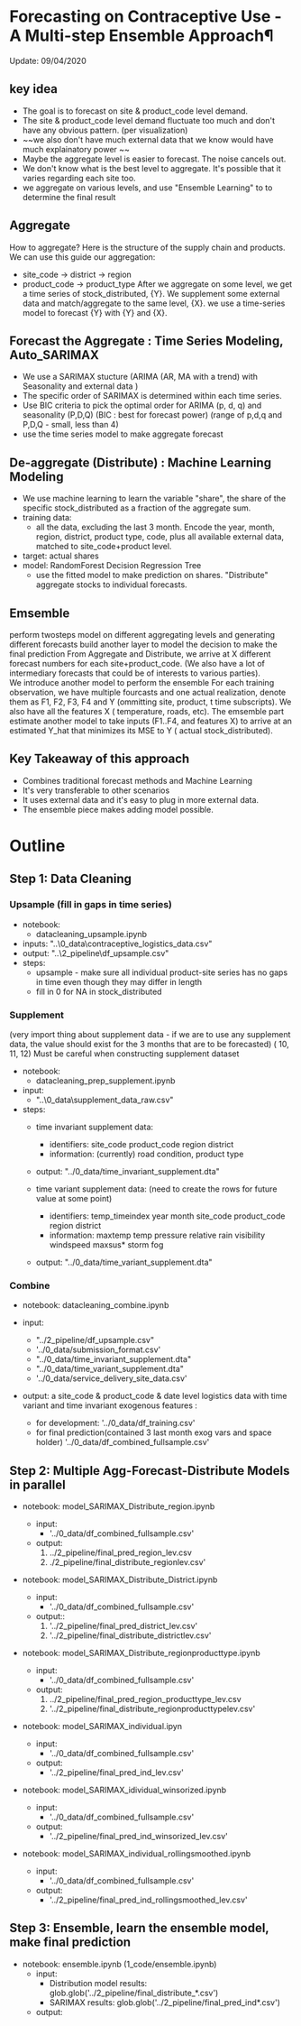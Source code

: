 # Forecasting on Contraceptive Use - A Multi-step Ensemble Approach¶

Update: 09/04/2020

## key idea

- The goal is to forecast on site & product_code level demand.
- The site & product_code level demand fluctuate too much and don't have any obvious pattern. (per visualization)
- ~~we also don't have much external data that we know would have much explainatory power ~~
- Maybe the aggregate level is easier to forecast. The noise cancels out.
- We don't know what is the best level to aggregate. It's possible that it varies regarding each site too.
- we aggregate on various levels, and use "Ensemble Learning" to to determine the final result

## Aggregate  
How to aggregate? Here is the structure of the supply chain and products. We can use this guide our aggregation: 
- site_code -> district -> region
- product_code -> product_type
After we aggregate on some level, we get a time series of stock_distributed, {Y}.
We supplement some external data and match/aggregate to the same level, {X}.
we use a time-series model to forecast {Y} with {Y} and {X}.

## Forecast the Aggregate : Time Series Modeling, Auto_SARIMAX
- We use a SARIMAX stucture (ARIMA (AR, MA with a trend) with Seasonality and external data )
- The specific order of SARIMAX is determined within each time series.
- Use BIC criteria to pick the optimal order for ARIMA (p, d, q) and seasonality (P,D,Q) (BIC : best for forecast power) (range of p,d,q and P,D,Q - small, less than 4)
- use the time series model to make aggregate forecast

## De-aggregate (Distribute) : Machine Learning Modeling

- We use machine learning to learn the variable "share", the share of the specific stock_distributed as a fraction of the aggregate sum.
- training data:
    - all the data, excluding the last 3 month. Encode the year, month, region, district, product type, code, plus all available external data, matched to site_code+product level.
- target: actual shares 
- model: RandomForest Decision Regression Tree
    - use the fitted model to make prediction on shares. "Distribute" aggregate stocks to individual forecasts.
    
## Emsemble

perform twosteps model on different aggregating levels and generating different forecasts
build another layer to model the decision to make the final prediction
From Aggregate and Distribute, we arrive at X different forecast numbers for each site+product_code. (We also have a lot of intermediary forecasts that could be of interests to various parties).  
We introduce another model to perform the ensemble
For each training observation, we have multiple fourcasts and one actual realization, denote them as F1, F2, F3, F4 and Y (ommitting site, product, t time subscripts). We also have all the features X ( temperature, roads, etc).
The emsemble part estimate another model to take inputs (F1..F4, and features X) to arrive at an estimated Y_hat that minimizes its MSE to Y ( actual stock_distributed).

## Key Takeaway of this approach
- Combines traditional forecast methods and Machine Learning
- It's very transferable to other scenarios
- It uses external data and it's easy to plug in more external data.
- The ensemble piece makes adding model possible.


# Outline 
## Step 1: Data Cleaning 
### Upsample (fill in gaps in time series)
- notebook: 
    - datacleaning_upsample.ipynb 
- inputs:  "..\0_data\contraceptive_logistics_data.csv"
- output:  "..\2_pipeline\df_upsample.csv"
- steps: 
    - upsample - make sure all individual product-site series has no gaps in time even though they may differ in length 
    - fill in 0 for NA in stock_distributed

### Supplement 
(very import thing about supplement data - if we are to use any supplement data, the value should exist for the 3 months that are to be forecasted) ( 10, 11, 12) Must be careful when constructing supplement dataset
- notebook:
    - datacleaning_prep_supplement.ipynb
- input:
    - "..\0_data\supplement_data_raw.csv"
- steps:
    - time invariant supplement data:
        - identifiers: site_code product_code region district
        - information: (currently) road condition, product type
     - output: "../0_data/time_invariant_supplement.dta"

    - time variant supplement data: (need to create the rows for future value at some point)
        - identifiers: temp_timeindex year month site_code product_code region district
        - information: maxtemp temp pressure relative rain visibility windspeed maxsus* storm fog
    - output: "../0_data/time_variant_supplement.dta"


### Combine 
- notebook: datacleaning_combine.ipynb 
- input: 
    - "../2_pipeline/df_upsample.csv"
    - '../0_data/submission_format.csv' 
    - "../0_data/time_invariant_supplement.dta" 
    - "../0_data/time_variant_supplement.dta"
    - '../0_data/service_delivery_site_data.csv' 
    
- output: a site_code & product_code & date level logistics data with time variant and time invariant exogenous features :
    - for development: '../0_data/df_training.csv'
    - for final prediction(contained 3 last month exog vars and space holder) '../0_data/df_combined_fullsample.csv'


## Step 2: Multiple Agg-Forecast-Distribute Models in parallel 

- notebook: model_SARIMAX_Distribute_region.ipynb 
    - input: 
        - '../0_data/df_combined_fullsample.csv' 
    - output:
        1. ../2_pipeline/final_pred_region_lev.csv
        2. ./2_pipeline/final_distribute_regionlev.csv'
        
- notebook: model_SARIMAX_Distribute_District.ipynb
     - input: 
          - '../0_data/df_combined_fullsample.csv' 
     - output::
        1. '../2_pipeline/final_pred_district_lev.csv'
        2. '../2_pipeline/final_distribute_districtlev.csv'
        
- notebook: model_SARIMAX_Distribute_regionproducttype.ipynb
     - input: 
          - '../0_data/df_combined_fullsample.csv'
     - output: 
        1. ../2_pipeline/final_pred_region_producttype_lev.csv
        2. '../2_pipeline/final_distribute_regionproducttypelev.csv'
        
- notebook: model_SARIMAX_individual.ipyn
     - input: 
        - '../0_data/df_combined_fullsample.csv'
     - output: 
        - '../2_pipeline/final_pred_ind_lev.csv'

- notebook: model_SARIMAX_idividual_winsorized.ipynb
     - input: 
        - '../0_data/df_combined_fullsample.csv'
     - output: 
        - '../2_pipeline/final_pred_ind_winsorized_lev.csv'
- notebook: model_SARIMAX_individual_rollingsmoothed.ipynb 
     - input: 
        - '../0_data/df_combined_fullsample.csv'
     - output: 
        - '../2_pipeline/final_pred_ind_rollingsmoothed_lev.csv' 
        
        
## Step 3: Ensemble, learn the ensemble model, make final prediction 
- notebook: ensemble.ipynb (1_code/ensemble.ipynb) 
    - input: 
        - Distribution model results: glob.glob('../2_pipeline/final_distribute_*.csv') 
        - SARIMAX results: glob.glob('../2_pipeline/final_pred_ind*.csv') 
    - output: 
 
